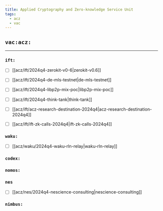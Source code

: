 ```yaml
---
title: Applied Cryptography and Zero-knowledge Service Unit
tags:
  - acz
  - vac
---
```


## `vac:acz:`
---

### `ift:`
* [ ] [[acz/ift/2024q4-zerokit-v0-6|zerokit-v0.6]]
* [ ] [[acz/ift/2024q4-de-mls-testnet|de-mls-testnet]]
* [ ] [[acz/ift/2024q4-libp2p-mix-poc|libp2p-mix-poc]]
* [ ] [[acz/ift/2024q4-think-tank|think-tank]]
* [ ] [[acz/ift/acz-research-destination-2024q4|acz-research-destination-2024q4]]
* [ ] [[acz/ift/ift-zk-calls-2024q4|ift-zk-calls-2024q4]]


### `waku:`

* [ ] [[acz/waku/2024q4-waku-rln-relay|waku-rln-relay]]

### `codex:`

### `nomos:`

### `nes`
* [ ] [[acz/nes/2024q4-nescience-consulting|nescience-consulting]]

### `nimbus:`

